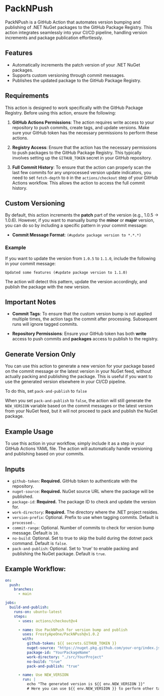 ﻿# PackNPush

PackNPush is a GitHub Action that automates version bumping and publishing of .NET NuGet packages to the GitHub Package Registry. This action integrates seamlessly into your CI/CD pipeline, handling version increments and package publication effortlessly.

## Features

- Automatically increments the patch version of your .NET NuGet packages.
- Supports custom versioning through commit messages.
- Publishes the updated package to the GitHub Package Registry.

## Requirements

This action is designed to work specifically with the GitHub Package Registry. Before using this action, ensure the following:

1. **GitHub Actions Permissions**: The action requires write access to your repository to push commits, create tags, and update versions. Make sure your GitHub token has the necessary permissions to perform these actions.

2. **Registry Access**: Ensure that the action has the necessary permissions to push packages to the GitHub Package Registry. This typically involves setting up the `GITHUB_TOKEN` secret in your GitHub repository.

3. **Full Commit History**: To ensure that the action can properly scan the last few commits for any unprocessed version update indicators, you need to set `fetch-depth` to `0` in the `actions/checkout` step of your GitHub Actions workflow. This allows the action to access the full commit history.

## Custom Versioning

By default, this action increments the **patch** part of the version (e.g., 1.0.5 → 1.0.6). However, if you want to manually bump the **minor** or **major** version, you can do so by including a specific pattern in your commit message:

- **Commit Message Format**: `(#update package version to *.*.*)`

### Example

If you want to update the version from `1.0.5` to `1.1.0`, include the following in your commit message:

`Updated some features (#update package version to 1.1.0)`

The action will detect this pattern, update the version accordingly, and publish the package with the new version.

## Important Notes

- **Commit Tags**: To ensure that the custom version bump is not applied multiple times, the action tags the commit after processing. Subsequent runs will ignore tagged commits.
  
- **Repository Permissions**: Ensure your GitHub token has both **write** access to push commits and **packages** access to publish to the registry.

## Generate Version Only

You can use this action to generate a new version for your package based on the commit message or the latest version in your NuGet feed, without actually packing and publishing the package. This is useful if you want to use the generated version elsewhere in your CI/CD pipeline.

To do this, set `pack-and-publish` to `false`

When you set `pack-and-publish` to `false`, the action will still generate the `NEW_VERSION` variable based on the commit messages or the latest version from your NuGet feed, but it will not proceed to pack and publish the NuGet package.

## Example Usage

To use this action in your workflow, simply include it as a step in your GitHub Actions YAML file. The action will automatically handle versioning and publishing based on your commits.

## Inputs

- `github-token`: **Required.** GitHub token to authenticate with the repository.
- `nuget-source`: **Required.** NuGet source URL where the package will be published.
- `package-id`: **Required.** The package ID to check and update the version for.
- `work-directory`: **Required.** The directory where the .NET project resides.
- `version-prefix`: Optional. Prefix to use when tagging commits. Default is `processed-`.
- `commit-range`: Optional. Number of commits to check for version bump message. Default is `10`.
- `no-build`: Optional. Set to true to skip the build during the dotnet pack command. Default is `false`.
- `pack-and-publish`: Optional. Set to 'true' to enable packing and publishing the NuGet package. Default is `true`.

## Example Workflow:


```yaml
on:
  push:
    branches:
      - main

jobs:
  build-and-publish:
    runs-on: ubuntu-latest
    steps:
      - uses: actions/checkout@v4

      - name: Use PackNPush for version bump and publish
        uses: FrostyApeOne/PackNPush@v1.0.2
        with:
          github-token: ${{ secrets.GITHUB_TOKEN }}
          nuget-source: "https://nuget.pkg.github.com/your-org/index.json"
          package-id: "YourPackageName"
          work-directory: "./src/YourProject"
          no-build: "true"
          pack-and-publish: "true"     

      - name: Use NEW_VERSION
        run: |
          echo "The generated version is ${{ env.NEW_VERSION }}"
          # Here you can use ${{ env.NEW_VERSION }} to perform other tasks

```
          
